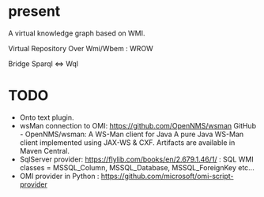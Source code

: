 # present

A virtual knowledge graph based on WMI.

Virtual Repository Over Wmi/Wbem : WROW

Bridge Sparql <=> Wql

# TODO
* Onto text plugin.
* wsMan connection to OMI: https://github.com/OpenNMS/wsman GitHub - OpenNMS/wsman: A WS-Man client for Java A pure Java WS-Man client implemented using JAX-WS & CXF. Artifacts are available in Maven Central.
* SqlServer provider: https://flylib.com/books/en/2.679.1.46/1/ : SQL WMI classes = MSSQL_Column, MSSQL_Database, MSSQL_ForeignKey etc...
* OMI provider in Python : https://github.com/microsoft/omi-script-provider

